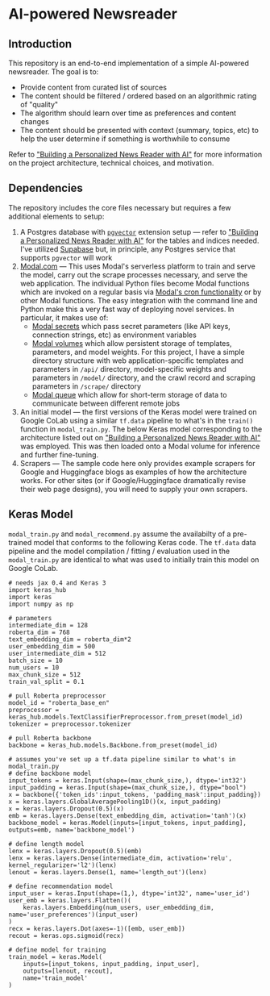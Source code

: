 # AI-powered Newsreader

## Introduction
This repository is an end-to-end implementation of a simple AI-powered newsreader. The goal is to:
- Provide content from curated list of sources
- The content should be filtered / ordered based on an algorithmic rating of "quality"
- The algorithm should learn over time as preferences and content changes
- The content should be presented with context (summary, topics, etc) to  help the user determine if something is worthwhile to consume

Refer to ["Building a Personalized News Reader with AI"](https://benjamintseng.com/portfolio/building-a-personalized-news-reader-with-ai/) for more information on the project architecture, technical choices, and motivation.

## Dependencies
The repository includes the core files necessary but requires a few additional elements to setup:
1. A Postgres database with [`pgvector`](https://github.com/pgvector/pgvector) extension setup — refer to ["Building a Personalized News Reader with AI"](https://benjamintseng.com/portfolio/building-a-personalized-news-reader-with-ai/) for the tables and indices needed. I've utilized [Supabase](https://supabase.com/) but, in principle, any Postgres service that supports `pgvector` will work
2. [Modal.com](https://modal.com/) — This uses Modal's serverless platform to train and serve the model, carry out the scrape processes necessary, and serve the web application. The individual Python files become  Modal functions which are invoked on a regular basis via [Modal's cron functionality](https://modal.com/docs/guide/cron) or by other Modal functions. The easy integration with the command line and Python make this a very fast way of deploying novel services. In particular, it makes use of:
    * [Modal secrets](https://modal.com/docs/guide/secrets) which pass secret parameters (like API keys, connection strings, etc) as environment variables
    * [Modal volumes](https://modal.com/docs/guide/volumes) which allow persistent storage of templates, parameters, and model weights. For this project, I have a simple directory structure with web application-specific templates and parameters in `/api/` directory, model-specific weights and parameters in `/model/` directory, and the crawl record and scraping parameters in `/scrape/` directory
    * [Modal queue](https://modal.com/docs/guide/dicts-and-queues) which allow for short-term storage of data to communicate between different remote jobs
3. An initial model — the first versions of the Keras model were trained on Google CoLab using a similar `tf.data` pipeline to what's in the `train()` function in `modal_train.py`. The below Keras model corresponding to the architecture listed out on ["Building a Personalized News Reader with AI"](https://benjamintseng.com/portfolio/building-a-personalized-news-reader-with-ai/) was employed. This was then loaded onto a Modal volume for inference and further fine-tuning.
4. Scrapers — The sample code here only provides example scrapers for Google and Huggingface blogs as examples of how the architecture works. For other sites (or if Google/Huggingface dramatically revise their web page designs), you will need to supply your own scrapers. 

## Keras Model
`modal_train.py` and `modal_recommend.py` assume the availabilty of a pre-trained model that conforms to the following Keras code. The `tf.data` data pipeline and the model compilation / fitting / evaluation used in  the `modal_train.py` are identical to what was used to initially train this model on Google CoLab.

```
# needs jax 0.4 and Keras 3
import keras_hub
import keras
import numpy as np

# parameters
intermediate_dim = 128
roberta_dim = 768
text_embedding_dim = roberta_dim*2
user_embedding_dim = 500
user_intermediate_dim = 512
batch_size = 10
num_users = 10
max_chunk_size = 512
train_val_split = 0.1

# pull Roberta preprocessor
model_id = "roberta_base_en"
preprocessor = keras_hub.models.TextClassifierPreprocessor.from_preset(model_id)
tokenizer = preprocessor.tokenizer

# pull Roberta backbone
backbone = keras_hub.models.Backbone.from_preset(model_id)

# assumes you've set up a tf.data pipeline similar to what's in modal_train.py
# define backbone model
input_tokens = keras.Input(shape=(max_chunk_size,), dtype='int32')
input_padding = keras.Input(shape=(max_chunk_size,), dtype="bool")
x = backbone({'token_ids':input_tokens, 'padding_mask':input_padding})
x = keras.layers.GlobalAveragePooling1D()(x, input_padding)
x = keras.layers.Dropout(0.5)(x)
emb = keras.layers.Dense(text_embedding_dim, activation='tanh')(x)
backbone_model = keras.Model(inputs=[input_tokens, input_padding], outputs=emb, name='backbone_model')

# define length model
lenx = keras.layers.Dropout(0.5)(emb)
lenx = keras.layers.Dense(intermediate_dim, activation='relu', kernel_regularizer='l2')(lenx)
lenout = keras.layers.Dense(1, name='length_out')(lenx)

# define recommendation model
input_user = keras.Input(shape=(1,), dtype='int32', name='user_id')
user_emb = keras.layers.Flatten()(
    keras.layers.Embedding(num_users, user_embedding_dim, name='user_preferences')(input_user)
)
recx = keras.layers.Dot(axes=-1)([emb, user_emb])
recout = keras.ops.sigmoid(recx)

# define model for training
train_model = keras.Model(
    inputs=[input_tokens, input_padding, input_user], 
    outputs=[lenout, recout], 
    name='train_model'
)
```